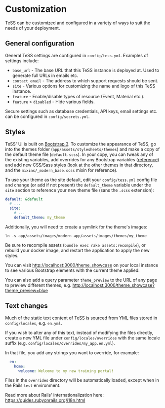 # Customization

TeSS can be customized and configured in a variety of ways to suit the needs of your deployment.

## General configuration

General TeSS settings are configured in `config/tess.yml`. Examples of settings include:
- `base_url` - The base URL that this TeSS instance is deployed at. Used to generate full URLs in emails etc.
- `contact_email` - The address to which support requests should be sent.
- `site` - Various options for customizing the name and logo of this TeSS instance.
- `feature` - Enable/disable types of resource (Event, Material etc.).
- `feature` > `disabled` - Hide various fields.

Secure settings such as database credentials, API keys, email settings etc. can be configured in `config/secrets.yml`.

## Styles

TeSS' UI is built on [Bootstrap 3](https://getbootstrap.com/docs/3.4/). To customize the appearance of TeSS, go into
the themes folder (`app/assets/stylesheets/themes`) and make a copy of the default theme file (`default.scss`).
In your copy, you can tweak any of the existing variables, add overrides for any Bootstrap variables
([reference](https://github.com/twbs/bootstrap-sass/blob/master/assets/stylesheets/bootstrap/_variables.scss)) and add new CSS/Sass styles (look at the other themes in that directory, and the `mixins/_modern_base.scss` mixin for reference).

To use your theme as the site default, edit your `config/tess.yml` config file and change 
(or add if not present) the `default_theme` variable under the `site` section to reference your new theme file (sans the `.scss` extension):

```yml
default: &default
  # ...
  site:
    # ...
    default_theme: my_theme
```

Additionally, you will need to create a symlink for the theme's images:

    ln -s app/assets/images/modern app/assets/images/themes/my_theme

Be sure to recompile assets (`bundle exec rake assets:recompile`), or rebuild your docker image, 
and restart the application to apply the new styles.

You can visit <http://localhost:3000/theme_showcase> on your local instance to see various Bootstrap elements with the
current theme applied. 

You can also add a query parameter `theme_preview` to the URL of any page to preview different themes, e.g. <http://localhost:3000/theme_showcase?theme_preview=blue>

## Text changes

Much of the static text content of TeSS is sourced from YML files stored in `config/locales`, e.g. `en.yml`. 

If you wish to alter any of this text, instead of modifying the files directly, create a new YML file under 
`config/locales/overrides` with the same locale suffix (e.g. `config/locales/overrides/my_app.en.yml`).

In that file, you add any strings you want to override, for example:
```yml
  en:
    home:
      welcome: Welcome to my new training portal!
```

Files in the `overrides` directory will be automatically loaded, except when in the Rails `test` environment. 

Read more about Rails' internationalization here: https://guides.rubyonrails.org/i18n.html
